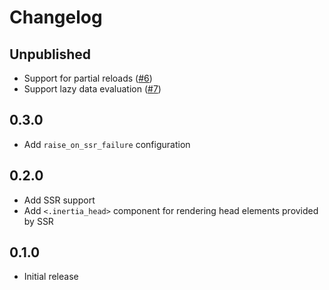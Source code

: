 # Changelog

## Unpublished

- Support for partial reloads ([#6](https://github.com/svycal/inertia-phoenix/issues/6))
- Support lazy data evaluation ([#7](https://github.com/svycal/inertia-phoenix/issues/7))

## 0.3.0

- Add `raise_on_ssr_failure` configuration

## 0.2.0

- Add SSR support
- Add `<.inertia_head>` component for rendering head elements provided by SSR

## 0.1.0

- Initial release
